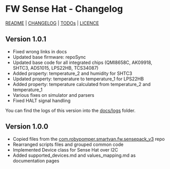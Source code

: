 # FW Sense Hat - Changelog

[README](README.md) | [CHANGELOG](CHANGELOG.md) | [TODOs](TODOs.md) | [LICENCE](LICENCE.md)


## Version 1.0.1

* Fixed wrong links in docs
* Updated base firmware: repoSync
* Updated base code for all integrated chips (QMI8658C, AK09918, SHTC3, ADS1015, LPS22HB, TCS34087)
* Added property: temperature_2 and humidity for SHTC3
* Updated property: temperature to temperature_1 for LPS22HB
* Added property: temperature calculated from temperature_2 and temperature_1
* Various fixes on simulator and parsers
* Fixed HALT signal handling

You can find the logs of this version into the [docs/logs](docs/logs) folder.

## Version 1.0.0

* Copied files from the [com.robypomper.smartvan.fw.sensepack_v3](https://github.com/Smart-Van-2-0/com.robypomper.smartvan.fw.sensepack_v3) repo
* Rearranged scripts files and grouped common code
* Implemented Device class for Sense Hat over I2C
* Added supported_devices.md and values_mapping.md as documentation pages

